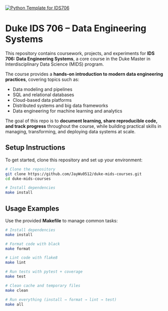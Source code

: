 [![Python Template for IDS706](https://github.com/JayWu0512/duke-mids-courses/actions/workflows/ids706-ci.yml/badge.svg)](https://github.com/JayWu0512/duke-mids-courses/actions/workflows/ids706-ci.yml)

# Duke IDS 706 – Data Engineering Systems

This repository contains coursework, projects, and experiments for **IDS 706: Data Engineering Systems**, a core course in the Duke Master in Interdisciplinary Data Science (MIDS) program.

The course provides a **hands-on introduction to modern data engineering practices**, covering topics such as:

- Data modeling and pipelines
- SQL and relational databases
- Cloud-based data platforms
- Distributed systems and big data frameworks
- Data engineering for machine learning and analytics

The goal of this repo is to **document learning, share reproducible code, and track progress** throughout the course, while building practical skills in managing, transforming, and deploying data systems at scale.

## Setup Instructions

To get started, clone this repository and set up your environment:

```bash
# Clone the repository
git clone https://github.com/JayWu0512/duke-mids-courses.git
cd duke-mids-courses

# Install dependencies
make install
```

## Usage Examples

Use the provided **Makefile** to manage common tasks:

```bash
# Install dependencies
make install

# Format code with black
make format

# Lint code with flake8
make lint

# Run tests with pytest + coverage
make test

# Clean cache and temporary files
make clean

# Run everything (install → format → lint → test)
make all
```
